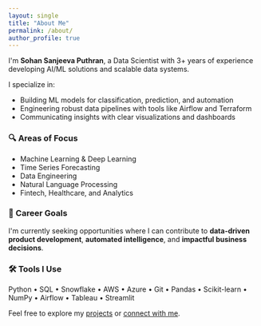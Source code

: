 ```yaml
---
layout: single
title: "About Me"
permalink: /about/
author_profile: true
---
```


I'm **Sohan Sanjeeva Puthran**, a Data Scientist with 3+ years of experience developing AI/ML solutions and scalable data systems.

I specialize in:
- Building ML models for classification, prediction, and automation
- Engineering robust data pipelines with tools like Airflow and Terraform
- Communicating insights with clear visualizations and dashboards

### 🔍 Areas of Focus
- Machine Learning & Deep Learning
- Time Series Forecasting
- Data Engineering
- Natural Language Processing
- Fintech, Healthcare, and Analytics

### 🎯 Career Goals
I'm currently seeking opportunities where I can contribute to **data-driven product development**, **automated intelligence**, and **impactful business decisions**.

### 🛠️ Tools I Use
Python • SQL • Snowflake • AWS • Azure • Git • Pandas • Scikit-learn • NumPy • Airflow • Tableau • Streamlit

Feel free to explore my [projects](/projects/) or [connect with me](mailto:sohanputhran@gmail.com).